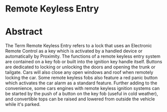 # Remote Keyless Entry

# Abstract

The Term Remote Keyless Entry refers to a lock that uses an Electronic Remote Control as a key which is activated by a handled device or automatically by Proximity.
The functions of a remote keyless entry system are contained on a key fob or built into the ignition key handle itself. Buttons are dedicated to locking or unlocking the doors and opening the trunk or tailgate. Cars will also close any open windows and roof when remotely locking the car. Some remote keyless fobs also feature a red panic button which activates the car alarm as a standard feature. Further adding to the convenience, some cars engines with remote keyless ignition systems can be started by the push of a button on the key fob (useful in cold weather), and convertible tops can be raised and lowered from outside the vehicle while it's parked.
